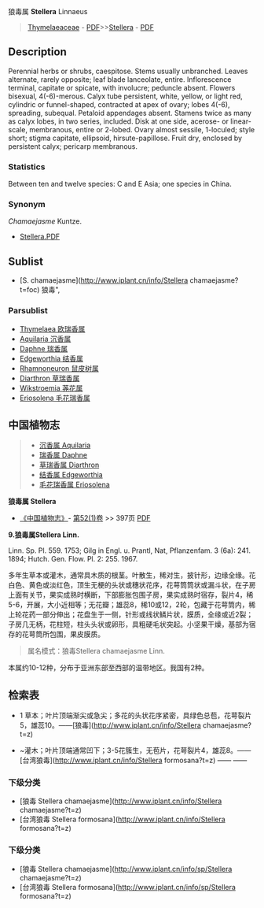 狼毒属 **Stellera** Linnaeus

> [Thymelaeaceae](http://www.iplant.cn/info/Thymelaeaceae?t=foc) - [PDF](http://www.iplant.cn/foc/pdf/Thymelaeaceae.pdf)>>[Stellera](http://www.iplant.cn/info/Stellera?t=foc) - [PDF](http://www.iplant.cn/foc/pdf/Stellera.pdf)

## Description

Perennial herbs or shrubs, caespitose. Stems usually unbranched. Leaves alternate, rarely opposite; leaf blade lanceolate, entire. Inflorescence terminal, capitate or spicate, with involucre; peduncle absent. Flowers bisexual, 4(-6)-merous. Calyx tube persistent, white, yellow, or light red, cylindric or funnel-shaped, contracted at apex of ovary; lobes 4(-6), spreading, subequal. Petaloid appendages absent. Stamens twice as many as calyx lobes, in two series, included. Disk at one side, acerose- or linear-scale, membranous, entire or 2-lobed. Ovary almost sessile, 1-loculed; style short; stigma capitate, ellipsoid, hirsute-papillose. Fruit dry, enclosed by persistent calyx; pericarp membranous.

### Statistics
Between ten and twelve species: C and E Asia; one species in China.

### Synonym
*Chamaejasme* Kuntze.


* [Stellera.PDF](http://www.iplant.cn/foc/pdf/Stellera.pdf)

## Sublist

* [S.  chamaejasme](http://www.iplant.cn/info/Stellera chamaejasme?t=foc) 狼毒",

### Parsublist

* [Thymelaea  欧瑞香属](http://www.iplant.cn/info/Thymelaea?t=foc)
* [Aquilaria  沉香属](http://www.iplant.cn/info/Aquilaria?t=foc)
* [Daphne  瑞香属](http://www.iplant.cn/info/Daphne?t=foc)
* [Edgeworthia  结香属](http://www.iplant.cn/info/Edgeworthia?t=foc)
* [Rhamnoneuron  鼠皮树属](http://www.iplant.cn/info/Rhamnoneuron?t=foc)
* [Diarthron  草瑞香属](http://www.iplant.cn/info/Diarthron?t=foc)
* [Wikstroemia  荛花属](http://www.iplant.cn/info/Wikstroemia?t=foc)
* [Eriosolena  毛花瑞香属](http://www.iplant.cn/info/Eriosolena?t=foc)


## 中国植物志

> * [沉香属  Aquilaria](Aquilaria-沉香属.md)
> * [瑞香属  Daphne](http://www.iplant.cn/info/Daphne?t=z)
> * [草瑞香属  Diarthron](http://www.iplant.cn/info/Diarthron?t=z)
> * [结香属  Edgeworthia](http://www.iplant.cn/info/Edgeworthia?t=z)
> * [毛花瑞香属  Eriosolena](http://www.iplant.cn/info/Eriosolena?t=z)


**狼毒属 Stellera**

* [《中国植物志》](http://www.iplant.cn/frps)- [第52(1)卷](http://www.iplant.cn/frps/vol/52(1)) >> 397页 [PDF](http://www.iplant.cn/frps/pdf/52(1)/397y.pdf)


**9.狼毒属Stellera Linn.**

Linn. Sp. Pl. 559. 1753; Gilg in Engl. u. Prantl, Nat, Pflanzenfam. 3 (6a): 241. 1894; Hutch. Gen. Flow. Pl. 2: 255. 1967.

多年生草本或灌木，通常具木质的根茎。叶散生，稀对生，披针形，边缘全缘。花白色、黄色或淡红色，顶生无梗的头状或穗状花序，花萼筒筒状或漏斗状，在子房上面有关节，果实成熟时横断，下部膨胀包围子房，果实成熟时宿存，裂片4，稀5-6，开展，大小近相等；无花瓣；雄蕊8，稀10或12，2轮，包藏于花萼筒内，稀上轮花药一部分伸出；花盘生于一侧，针形或线状鳞片状，膜质，全缘或近2裂；子房几无柄，花柱短，柱头头状或卵形，具粗硬毛状突起。小坚果干燥，基部为宿存的花萼筒所包围，果皮膜质。

> 属名模式：狼毒Stellera chamaejasme Linn.

本属约10-12种，分布于亚洲东部至西部的温带地区。我国有2种。

## 检索表

* 1 草本；叶片顶端渐尖或急尖；多花的头状花序紧密，具绿色总苞，花萼裂片5，雄蕊10。——[狼毒](http://www.iplant.cn/info/Stellera chamaejasme?t=z)

* ~灌木；叶片顶端通常凹下；3-5花簇生，无苞片，花萼裂片4，雄蕊8。——[台湾狼毒](http://www.iplant.cn/info/Stellera formosana?t=z)</td></tr><tr><td>&nbsp;——&nbsp;——&nbsp;</td></tr>
### 下级分类
* [狼毒  Stellera chamaejasme](http://www.iplant.cn/info/Stellera chamaejasme?t=z)
* [台湾狼毒  Stellera formosana](http://www.iplant.cn/info/Stellera formosana?t=z)

### 下级分类
* [狼毒  Stellera chamaejasme](http://www.iplant.cn/info/sp/Stellera chamaejasme?t=z)
* [台湾狼毒  Stellera formosana](http://www.iplant.cn/info/sp/Stellera formosana?t=z)
